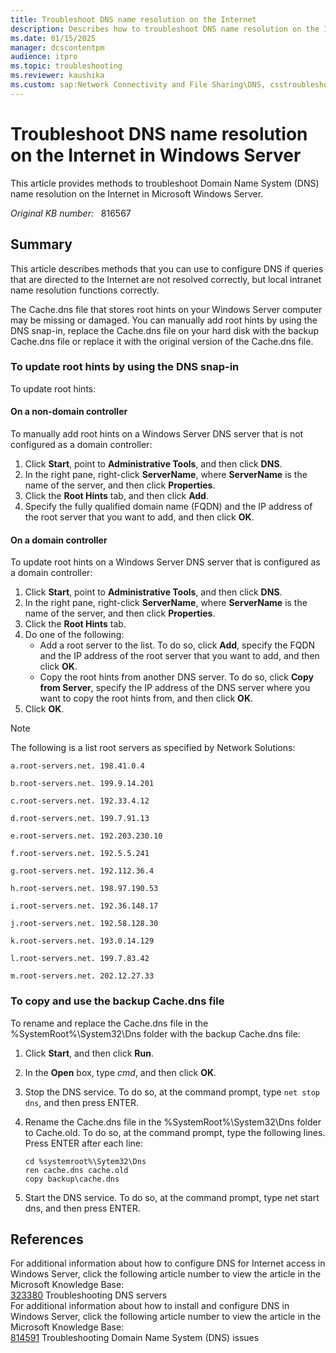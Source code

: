 ```yaml
---
title: Troubleshoot DNS name resolution on the Internet
description: Describes how to troubleshoot DNS name resolution on the Internet in Microsoft Windows Server.
ms.date: 01/15/2025
manager: dcscontentpm
audience: itpro
ms.topic: troubleshooting
ms.reviewer: kaushika
ms.custom: sap:Network Connectivity and File Sharing\DNS, csstroubleshoot
---
```

# Troubleshoot DNS name resolution on the Internet in Windows Server

This article provides methods to troubleshoot Domain Name System (DNS) name resolution on the Internet in Microsoft Windows Server.

_Original KB number:_ &nbsp; 816567

## Summary

This article describes methods that you can use to configure DNS if queries that are directed to the Internet are not resolved correctly, but local intranet name resolution functions correctly.

The Cache.dns file that stores root hints on your Windows Server computer may be missing or damaged. You can manually add root hints by using the DNS snap-in, replace the Cache.dns file on your hard disk with the backup Cache.dns file or replace it with the original version of the Cache.dns file.

### To update root hints by using the DNS snap-in

To update root hints:

#### On a non-domain controller

To manually add root hints on a Windows Server DNS server that is not configured as a domain controller:

1. Click **Start**, point to **Administrative Tools**, and then click **DNS**.
2. In the right pane, right-click **ServerName**, where **ServerName** is the name of the server, and then click **Properties**.  
3. Click the **Root Hints** tab, and then click **Add**.
4. Specify the fully qualified domain name (FQDN) and the IP address of the root server that you want to add, and then click **OK**.  

#### On a domain controller

To update root hints on a Windows Server DNS server that is configured as a domain controller:

1. Click **Start**, point to **Administrative Tools**, and then click **DNS**.
2. In the right pane, right-click **ServerName**, where **ServerName** is the name of the server, and then click **Properties**.  
3. Click the **Root Hints** tab.
4. Do one of the following:
   - Add a root server to the list. To do so, click **Add**, specify the FQDN and the IP address of the root server that you want to add, and then click **OK**.
   - Copy the root hints from another DNS server. To do so, click **Copy from Server**, specify the IP address of the DNS server where you want to copy the root hints from, and then click **OK**.
5. Click **OK**.

> [!NOTE]
> The following is a list root servers as specified by Network Solutions:  
>
> `a.root-servers.net. 198.41.0.4`
>
> `b.root-servers.net. 199.9.14.201`
>
> `c.root-servers.net. 192.33.4.12`
>
> `d.root-servers.net. 199.7.91.13`
>
> `e.root-servers.net. 192.203.230.10`
>
> `f.root-servers.net. 192.5.5.241`
>
> `g.root-servers.net. 192.112.36.4`
>
> `h.root-servers.net. 198.97.190.53`
>
> `i.root-servers.net. 192.36.148.17`
>
> `j.root-servers.net. 192.58.128.30`
>
> `k.root-servers.net. 193.0.14.129`
>
> `l.root-servers.net. 199.7.83.42`
>
> `m.root-servers.net. 202.12.27.33`

### To copy and use the backup Cache.dns file

To rename and replace the Cache.dns file in the %SystemRoot%\System32\Dns folder with the backup Cache.dns file:

1. Click **Start**, and then click **Run**.
2. In the **Open** box, type *cmd*, and then click **OK**.
3. Stop the DNS service. To do so, at the command prompt, type `net stop dns`, and then press ENTER.
4. Rename the Cache.dns file in the %SystemRoot%\\System32\\Dns folder to Cache.old. To do so, at the command prompt, type the following lines. Press ENTER after each line:

    ```console  
    cd %systemroot%\Sytem32\Dns  
    ren cache.dns cache.old  
    copy backup\cache.dns
    ```  

5. Start the DNS service. To do so, at the command prompt, type net start dns, and then press ENTER.

## References

For additional information about how to configure DNS for Internet access in Windows Server, click the following article number to view the article in the Microsoft Knowledge Base:  
[323380](https://support.microsoft.com/help/323380) Troubleshooting DNS servers  
For additional information about how to install and configure DNS in Windows Server, click the following article number to view the article in the Microsoft Knowledge Base:  
[814591](https://support.microsoft.com/help/814591) Troubleshooting Domain Name System (DNS) issues  
